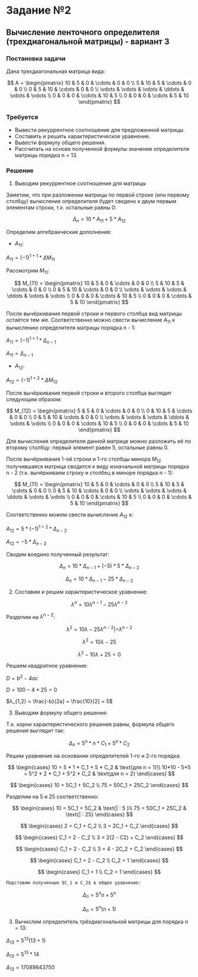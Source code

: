 # Задание №2
## Вычисление ленточного определителя (трехдиагональной матрицы) - вариант 3
### Постановка задачи
Дана трехдиагональная матрица вида:

$$    
A =     
 \begin{pmatrix}    
  10 & 5 & 0 & \cdots & 0 & 0 \\    
  5 & 10 & 5 & \cdots & 0 & 0 \\    
  0 & 5 & 10 & \cdots & 0 & 0 \\    
  \vdots  & \vdots & \vdots & \ddots & \vdots & \vdots  \\    
  0 & 0 & 0 & \cdots & 10 & 5 \\    
  0 & 0 & 0 & \cdots & 5 & 10     
 \end{pmatrix}    
$$

### Требуется
- Вывести рекуррентное соотношение для предложенной матрицы.  
- Составить и решить характеристическое уравнение.  
- Вывести формулу общего решения.  
- Рассчитать на основе полученной формулы значение определителя матрицы порядка n = 13.

### Решение

1. Выводим рекуррентное соотношение для матрицы

Заметим, что при разложении матрицы по первой строке (или первому столбцу) вычисление определителя будет сведено к двум первым элементам строки, т.к. остальные равны 0:

$$
    \begin{equation}
    Δ_{n} = 10 \ast A_{11} + 5 \ast A_{12}
    \end{equation}
$$

Определим алгебраические дополнения:
* $A_{11}$:
    
$A_{11} = (-1)^{1+1} \ast ΔM_{11}$

Рассмотрим $M_{11}$:

$$    
M_{11} =     
    \begin{pmatrix}    
    10 & 5 & 0 & \cdots & 0 & 0 \\    
    5 & 10 & 5 & \cdots & 0 & 0 \\    
    0 & 5 & 10 & \cdots & 0 & 0 \\    
    \vdots  & \vdots & \vdots & \ddots & \vdots & \vdots  \\    
    0 & 0 & 0 & \cdots & 10 & 5 \\    
    0 & 0 & 0 & \cdots & 5 & 10     
    \end{pmatrix}    
$$

После вычёркивания первой строки и первого столбца вид матрицы остаётся тем же. Соответственно можно свести вычисление $A_{11}$ к вычислению определителя матрицы порядка n - 1:

$A_{11} = (-1)^{1+1} \ast Δ_{n-1}$

$A_{11} = Δ_{n-1}$

 * $A_{12}$:

$A_{12} = (-1)^{1+2} \ast ΔM_{12}$
        
После вычёркивания первой строки и второго столбца выглядит следующим образом:
      
$$    
M_{12} =     
    \begin{pmatrix}    
    5 & 5 & 0 & \cdots & 0 & 0 \\    
    0 & 10 & 5 & \cdots & 0 & 0 \\    
    0 & 5 & 10 & \cdots & 0 & 0 \\    
    \vdots  & \vdots & \vdots & \ddots & \vdots & \vdots  \\    
    0 & 0 & 0 & \cdots & 10 & 5 \\    
    0 & 0 & 0 & \cdots & 5 & 10     
    \end{pmatrix}    
$$

Для вычисления определителя данной матрице можно разложить её по второму столбцу: первый элемент равен 5, остальные равны 0.

После вычёркивания 1-ой строки и 1-го столбцы минора $M_{12}$ получившаяся матрица сводится к виду изначальной матрицы порядка n - 2 (т.к. вычёркиваем строку и столбец в миноре порядка n - 1):

$$    
M_{11} =     
    \begin{pmatrix}    
    10 & 5 & 0 & \cdots & 0 & 0 \\    
    5 & 10 & 5 & \cdots & 0 & 0 \\    
    0 & 5 & 10 & \cdots & 0 & 0 \\    
    \vdots  & \vdots & \vdots & \ddots & \vdots & \vdots  \\    
    0 & 0 & 0 & \cdots & 10 & 5 \\    
    0 & 0 & 0 & \cdots & 5 & 10     
    \end{pmatrix}    
$$

Соответственно можем свести вычисление $A_{12}$ к:

$A_{12} = 5 \ast (-1)^{1+2} \ast Δ_{n-2}$

$A_{12} = - 5 * Δ_{n-2}$

Сводим воедино полученный результат:

$$
    \begin{equation}
    Δ_{n} = 10 \ast Δ_{n-1} + (-5) \ast 5 \ast Δ_{n-2}
    \end{equation}
$$

$$
    \begin{equation}
    Δ_{n} = 10 \ast Δ_{n-1} - 25 \ast Δ_{n-2}
    \end{equation}
$$

2. Составим и решим характеристическое уравнение:

$$
    \begin{equation}
    λ^n = 10 λ^{n-1} - 25 λ^{n-2}
    \end{equation}
$$

Разделим на $λ^{n-2}$:

$$
    \begin{equation}
    λ^2 = 10λ - 25λ^{n-2} | \div λ^{n-2}
    \end{equation}
$$

$$
    \begin{equation}
    λ^2 = 10λ - 25
    \end{equation}
$$

$$
    \begin{equation}
    λ^2 - 10  λ + 25 = 0
    \end{equation}
$$

Решаем квадратное уравнение:

$D = b^2 - 4ac$
    
$D = 100 - 4 \ast 25 = 0$

$λ_{1,2} = \frac{-b}{2a} = \frac{10}{2} = 5$

3. Выводим формулу общего решения:

Т.к. корни характеристического решения равны, формула общего решения выглядит так:

$$
    \begin{equation}
    Δ_{n} = 5^n * n * C_1 + 5^n * C_2
    \end{equation}
$$    

Решим уравнение на основании определителей 1-го и 2-го порядка:
    
$$
    \begin{cases}
    10 = 5 * 1 * C_1 + 5 * C_2  & \text{для n = 1}\\
    10*10 - 5*5 = 5^2 * 2 * C_1 + 5^2 * C_2 & \text{для n = 2} 
    \end{cases} 
$$
    
$$
    \begin{cases}
    10 = 5C_1 + 5C_2 \\
    75 = 50С_1 + 25С_2
    \end{cases} 
$$

Разделим на 5 и 25 соответственно:

$$
    \begin{cases}
    10 = 5C_1 + 5C_2 & \text{| : 5 }\\
    75 = 50С_1 + 25С_2 & \text{| : 25}
    \end{cases} 
$$

$$
    \begin{cases}
    2 = C_1 + C_2 \\
    3 = 2С_1 + С_2 
    \end{cases} 
$$

$$
    \begin{cases}
    С_1 = 2 - C_2 \\
    3 = 2(2 - С2) + С_2 
    \end{cases} 
$$

$$
    \begin{cases}
    С_1 = 2 - C_2 \\
    3 = 4 - 2С_2 + С_2 
    \end{cases} 
$$

$$
    \begin{cases}
    С_1 = 2 - C_2 \\
    С_2 = 1
    \end{cases} 
$$

$$
    \begin{cases}
    С_1 = 1 \\
    С_2 = 1
    \end{cases} 
$$

    Подставим полученные $C_1 и C_2$ в общее уравнение:

$$
    \begin{equation}
    Δ_{n} = 5^n n + 5^n
    \end{equation}
$$    
    
$$
    \begin{equation}
    Δ_{n} = 5^n(n+1)
    \end{equation}
$$

3. Вычислим определитель трёхдиагональной матрицы для порядка n = 13:
   
$Δ_{13} = 5^{13}(13+1)$

$Δ_{13} = 5^{13} * 14$

$Δ_{13} = 17089843750$
